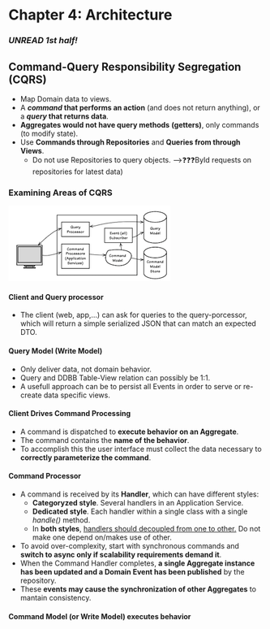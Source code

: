 # Chapter 4: Architecture

### *UNREAD 1st half!*

## Command-Query Responsibility Segregation (CQRS)

- Map Domain data to views.
- A ***command* that performs an action** (and does not return anything), or a ***query* that returns data**.
- **Aggregates would not have query methods** **(getters)**, only commands (to modify state). 
- Use **Commands through Repositories** and **Queries from through Views**.
  - Do not use Repositories to query objects. -->❓❓❓ById requests on repositories for latest data)

### Examining Areas of CQRS

![image-20210428084715765](assets/4-Architecture/image-20210428084715765.png)

#### Client and Query processor

- The client (web, app,...) can ask for queries to the query-porcessor, which will return a simple serialized JSON that can match an expected DTO.

#### Query Model (Write Model)

- Only deliver data, not domain behavior. 
- Query and DDBB Table-View relation can possibly be 1:1.
- A usefull approach can be to persist all Events in order to serve or re-create data specific views.  

#### Client Drives Command Processing

- A command is dispatched to **execute behavior on an Aggregate**. 
- The command contains the **name of the behavior**.
- To accomplish this the user interface must collect the data necessary to **correctly parameterize the command**.

#### Command Processor

- A command is received by its **Handler**, which can have different styles:
  - **Categoryzed style**. Several handlers in an Application Service.
  - **Dedicated style**. Each handler within a single class with a single *handle()* method. 
  - In **both styles**, <u>handlers should decoupled from one to other.</u> Do not make one depend on/makes use of other.
- To avoid over-complexity, start with synchronous commands and **switch to async only if scalability requirements demand it**.
- When the Command Handler completes, **a single Aggregate instance has been updated and a Domain Event has been published** by the repository. 
- These **events may cause the synchronization of other Aggregates** to mantain consistency.

#### Command Model (or Write Model) executes behavior









